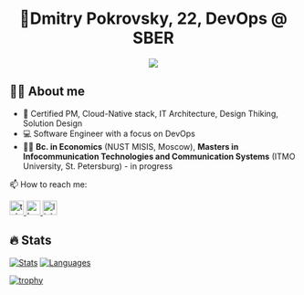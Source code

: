 <h1 align="center">👋Dmitry Pokrovsky, 22, DevOps @ SBER </h1>

<div align="center">
  <img src="https://visitor-badge.laobi.icu/badge?page_id=mityay36.mityay36&"  />
</div>

## 👩‍💻 About me
- 🧠 Certified PM, Cloud-Native stack, IT Architecture, Design Thiking, Solution Design
- 💻 Software Engineer with a focus on DevOps
- 👨‍🎓 **Bc. in Economics** (NUST MISIS, Moscow), **Masters in Infocommunication Technologies and Communication Systems** (ITMO University, St. Petersburg) - in progress


📫 How to reach me:

<a href="https://t.me/O4pyatka" target="_blank">
  <img src="https://img.shields.io/static/v1?message=Telegram&logo=telegram&label=&color=2CA5E0&logoColor=white&labelColor=&style=for-the-badge" height="25" alt="telegram logo"  />
</a>

<a href="https://career.habr.com/04pyatka" target="_blank">
  <img src="https://img.shields.io/static/v1?message=Habr Career&logo=habr&label=&color=9370DB&logoColor=white&labelColor=&style=for-the-badge" height="25" alt="habr logo"  />
</a>

<a href="https://linkedin.com/in/dmitry-pokrovskiy-a54960279" target="_blank">
  <img src="https://img.shields.io/static/v1?message=LinkedIn&logo=linkedin&label=&color=007FFF&logoColor=white&labelColor=&style=for-the-badge" height="25" alt="linkedin"  />
</a>

## 🔥 Stats

[![Stats](https://github-readme-stats.vercel.app/api?username=mityay36&show_icons=true&count_private=true&theme=transparent&hide_border=true&hide=issues,contribs&show=prs_merged,reviews&bg_color=00000000)](https://github.com/anuraghazra/github-readme-stats)
[![Languages](https://github-readme-stats.vercel.app/api/top-langs/?username=mityay36&layout=compact&hide_border=true&theme=transparent&bg_color=00000000&langs_count=6&hide=dockerfile,css,shell,procfile)](https://github.com/anuraghazra/github-readme-stats)


[![trophy](https://github-profile-trophy.vercel.app/?username=mityay36&theme=transparent)](https://github.com/ryo-ma/github-profile-trophy)
